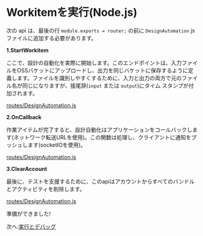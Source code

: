 # Workitemを実行(Node.js)

次の api は、最後の行 `module.exports = router;` の前に `DesignAutomation` js ファイルに追加する必要があります。

**1\.StartWorkitem**

ここで、設計の自動化を実際に開始します。このエンドポイントは、入力ファイルをOSSバケットにアップロードし、出力を同じバケットに保存するように定義します。ファイルを識別しやすくするために、入力と出力の両方で元のファイル名が同じになりますが、接尾辞(`input` または `output`)にタイム スタンプが付加されます。 

[routes/DesignAutomation.js](_snippets/modifymodels/node/routes/DesignAutomation.4.js ':include :type=code javascript')

**2\.OnCallback**

作業アイテムが完了すると、設計自動化はアプリケーションをコールバックします(ネットワーク転送URLを使用)。この関数は処理し、クライアントに通知をプッシュします(socketIOを使用)。

[routes/DesignAutomation.js](_snippets/modifymodels/node/routes/DesignAutomation.5.js ':include :type=code javascript')

**3\.ClearAccount**

最後に、テストを支援するために、このapiはアカウントからすべてのバンドルとアクティビティを削除します。

[routes/DesignAutomation.js](_snippets/modifymodels/node/routes/DesignAutomation.6.js ':include :type=code javascript')

準備ができました!

次へ:[実行とデバッグ](/ja_jp/environment/rundebug/2legged_da)